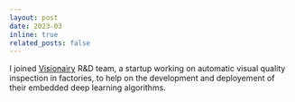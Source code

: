 ```yaml
---
layout: post
date: 2023-03
inline: true
related_posts: false
---
```


I joined [Visionairy](https://www.visionairy.io/) R&D team, a startup working on automatic visual quality inspection in factories, to help on the development and deployement of their embedded deep learning algorithms.
